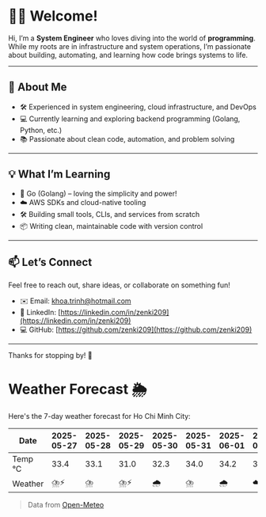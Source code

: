 # 👨‍💻 Welcome!

Hi, I’m a **System Engineer** who loves diving into the world of **programming**. While my roots are in infrastructure and system operations, I’m passionate about building, automating, and learning how code brings systems to life.

---

## 🚀 About Me

- 🛠️ Experienced in system engineering, cloud infrastructure, and DevOps
- 💻 Currently learning and exploring backend programming (Golang, Python, etc.)
- 📚 Passionate about clean code, automation, and problem solving

---

## 💡 What I’m Learning

- 🧠 Go (Golang) – loving the simplicity and power!
- ☁️ AWS SDKs and cloud-native tooling
- 🛠️ Building small tools, CLIs, and services from scratch
- 📦 Writing clean, maintainable code with version control

---

## 📫 Let’s Connect

Feel free to reach out, share ideas, or collaborate on something fun!

- ✉️ Email: khoa.trinh@hotmail.com
- 🔗 LinkedIn: [https://linkedin.com/in/zenki209](https://linkedin.com/in/zenki209)  
- 💻 GitHub: [https://github.com/zenki209](https://github.com/zenki209)

---

Thanks for stopping by! 🌱


# Weather Forecast 🌦️

Here's the 7-day weather forecast for Ho Chi Minh City:

| Date     | 2025-05-27 | 2025-05-28 | 2025-05-29 | 2025-05-30 | 2025-05-31 | 2025-06-01 | 2025-06-02 |
| -------- | ---------- | ---------- | ---------- | ---------- | ---------- | ---------- | ---------- |
| Temp °C  | 33.4       | 33.1       | 31.0       | 32.3       | 34.0       | 34.2       | 34.4       |
| Weather  | ⛈️⚡        | ⛈️         | ⛈️⚡        | 🌧️         | ⛈️         | 🌧️         | ☁️         |


> Data from [Open-Meteo](https://open-meteo.com)